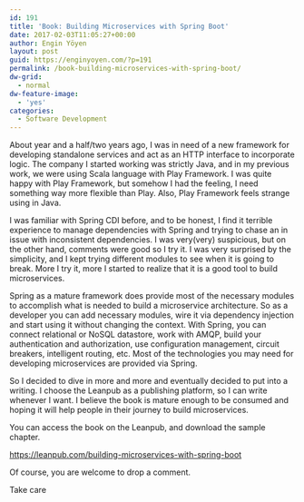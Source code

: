 ```yaml
---
id: 191
title: 'Book: Building Microservices with Spring Boot'
date: 2017-02-03T11:05:27+00:00
author: Engin Yöyen
layout: post
guid: https://enginyoyen.com/?p=191
permalink: /book-building-microservices-with-spring-boot/
dw-grid:
  - normal
dw-feature-image:
  - 'yes'
categories:
  - Software Development
---
```

About year and a half/two years ago, I was in need of a new framework for developing standalone services and act as an HTTP interface to incorporate logic. The company I started working was strictly Java, and in my previous work, we were using Scala language with Play Framework. I was quite happy with Play Framework, but somehow I had the feeling, I need something way more flexible than Play. Also, Play Framework feels strange using in Java.

I was familiar with Spring CDI before, and to be honest, I find it terrible experience to manage dependencies with Spring and trying to chase an in issue with inconsistent dependencies. I was very(very) suspicious, but on the other hand, comments were good so I try it. I was very surprised by the simplicity, and I kept trying different modules to see when it is going to break. More I try it, more I started to realize that it is a good tool to build microservices.

<!--more-->

Spring as a mature framework does provide most of the necessary modules to accomplish what is needed to build a microservice architecture. So as a developer you can add necessary modules, wire it via dependency injection and start using it without changing the context. With Spring, you can connect relational or NoSQL datastore, work with AMQP, build your authentication and authorization, use configuration management, circuit breakers, intelligent routing, etc. Most of the technologies you may need for developing microservices are provided via Spring.

So I decided to dive in more and more and eventually decided to put into a writing. I choose the Leanpub as a publishing platform, so I can write whenever I want. I believe the book is mature enough to be consumed and hoping it will help people in their journey to build microservices.

You can access the book on the Leanpub, and download the sample chapter.

<a title="Building Microservices with Spring Boot" href="https://leanpub.com/building-microservices-with-spring-boot" target="_blank">https://leanpub.com/building-microservices-with-spring-boot</a>

Of course, you are welcome to drop a comment.
  
Take care